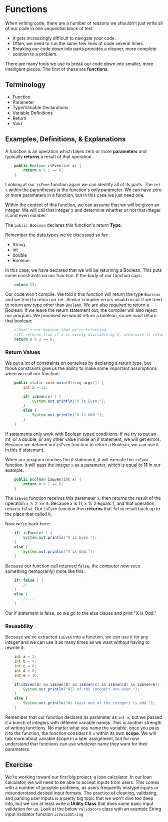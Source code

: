 # Functions
When writing code, there are a number of reasons we shouldn't just write all of our code in one sequential block of text.

* It gets increasingly difficult to navigate your code.
* Often, we need to run the same few lines of code several times.
* Breaking our code down into parts provides a cleaner, more complete solution to a problem.

There are many tools we use to break our code down into smaller, more intelligent pieces. The first of these are **functions**.

## Terminology
* Function
* Parameter
* Type/Variable Declarations
* Variable Definitions
* Return
* Void

## Examples, Definitions, & Explanations
A function is an operation which takes zero or more **parameters** and typically **returns** a result of that operation.

```java
    public Boolean isEven(int x) {
        return x % 2 == 0;
    }
```

Looking at our ```isEven``` function again we can identify all of its parts. The ```int x``` within the parentheses is the function's only parameter. We can have zero or more parameters in a function, but in this case we just need one.

Within the context of this function, we can assume that we will be given an integer. We will call that integer x and determine whether or not that integer is and even number.

The ```public Boolean``` declares this function's return **Type**.

Remember the data types we've discussed so far:
* String
* int
* double
* Boolean

In this case, we have declared that we will be returning a Boolean. This puts some constraints on our function. If the body of our function says:

```java
    return 12;
```

Our code won't compile. We told it this function will return the type ```Boolean``` and we tried to return an ```int```. Similar compiler errors would occur if we tried to return any type other than ```Boolean```. We are also _required_ to return a Boolean. If we leave the return statement out, the compiler will also reject our program. We promised we would return a boolean, so we _must_ return that boolean:

```java
    //Here's our boolean that we're returning.
    //It returns true if x is evenly divisible by 2, otherwise it returns false
    return x % 2 == 0;
```

### Return Values
We put a lot of constraints on ourselves by declaring a return type, but those constraints give us the ability to make some important assumptions when we call our function:

```java
    public static void main(String args[]) {
        int x = 11;

        if( isEven(x) ) {
            System.out.println("X is Even.");
        }
        else {
            System.out.println("X is Odd.");
        }
    }
```

If statements only work with Boolean typed conditions. If we try to put an int, or a double, or any other value inside an if statement, we will get errors. Because we defined our ```isEven``` function to return a Boolean, we can use it in this if statement.

When our program reaches the if statement, it will execute the ```isEven``` function. It will pass the integer ```x``` as a parameter, which is equal to **11** in our example.

```java
    public Boolean isEven(int x) {
        return x % 2 == 0;
    }
```

The ```isEven``` function receives this parameter ```x```, then returns the result of the operation ```x % 2 == 0```. Because x is 11, x % 2 equals 1, and that operation returns ```false```. Our ```isEven``` function then **returns** that ```false``` result back up to the place that called it.

Now we're back here:

```java
    if( isEven(x) ) {
        System.out.println("X is Even.");
    }
    else {
        System.out.println("X is Odd.");
    }
```

Because our function call returned ```false```, the computer now sees something (temporarily) more like this:

```java
    if( false ) {
        //...
    }
    else {
        //...
    }
```

Our if statement is false, so we go to the else clause and print "X is Odd."

### Reusability
Because we've extracted ```isEven``` into a function, we can use it for any integer and we can use it as many times as we want without having to rewrite it:

``` java
    int a = 2;
    int b = 4;
    int c = 6;
    int d = 8;
    int e = 10;

    if(isEven(a) && isEven(b) && isEven(c) && isEven(d) && isEven(e)) {
        System.out.println("All of the integers are even.");
    }
    else {
        System.out.println("At least one of the integers is odd.");        
    }
```

Remember that our function declared its parameter as ```int x```, but we passed it a bunch of integers with different variable names. This is another strength of writing functions. No matter what you name the variable, once you pass it to the function, the function considers it ```x``` within its own **scope**. We will talk more about variable scope in a later assignment, but for now understand that functions can use whatever name they want for their parameters.

## Exercise
We're working toward our first big project, a loan calculator. In our loan calculator, we will need to be able to accept inputs from users. This comes with a number of possible problems, as users frequently mistype inputs or misunderstand desired input formats. The practice of cleaning, validating, and parsing user inputs is a pretty big topic that we won't dive too deep into, but we can at least write a **Utility Class** that does some basic input validation for us. Look at the below ```Validators``` class with an example String input validator function ```isValidString```

```java

```